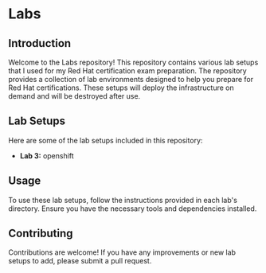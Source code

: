# Labs
## Introduction
Welcome to the Labs repository! This repository contains various lab setups that I used for my Red Hat certification exam preparation. The repository provides a collection of lab environments designed to help you prepare for Red Hat certifications. These setups will deploy the infrastructure on demand and will be destroyed after use.

## Lab Setups

Here are some of the lab setups included in this repository:

- **Lab 3:** openshift

## Usage

To use these lab setups, follow the instructions provided in each lab's directory. Ensure you have the necessary tools and dependencies installed.

## Contributing

Contributions are welcome! If you have any improvements or new lab setups to add, please submit a pull request.